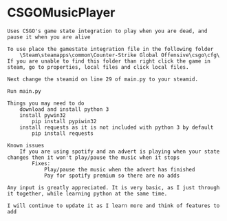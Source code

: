 # CSGOMusicPlayer

	Uses CSGO's game state integration to play when you are dead, and pause it when you are alive

	To use place the gamestate integration file in the following folder
		\Steam\steamapps\common\Counter-Strike Global Offensive\csgo\cfg\
	If you are unable to find this folder than right click the game in steam, go to properties, local files and click local files.

	Next change the steamid on line 29 of main.py to your steamid.

	Run main.py

	Things you may need to do
		download and install python 3
		install pywin32
			pip install pypiwin32
		install requests as it is not included with python 3 by default
			pip install requests
	
	Known issues
		If you are using spotify and an advert is playing when your state changes then it won't play/pause the music when it stops
			Fixes:
				Play/pause the music when the advert has finished
				Pay for spotify premium so there are no adds

	Any input is greatly appreciated. It is very basic, as I just through it together, while learning python at the same time.

	I will continue to update it as I learn more and think of features to add